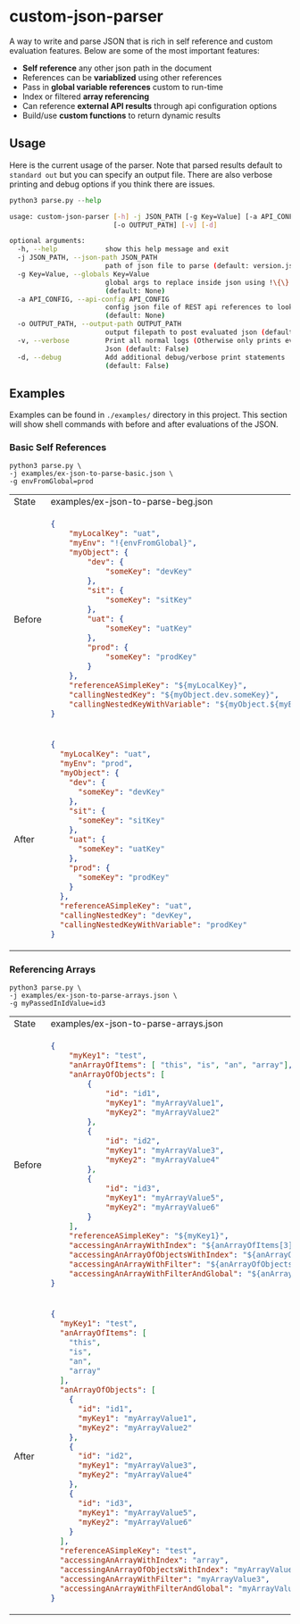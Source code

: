 # custom-json-parser
A way to write and parse JSON that is rich in self reference and custom evaluation features.  Below are some of the most important features:

* **Self reference** any other json path in the document
* References can be **variablized** using other references
* Pass in **global variable references** custom to run-time
* Index or filtered **array referencing** 
* Can reference **external API results** through api configuration options
* Build/use **custom functions** to return dynamic results

## Usage

Here is the current usage of the parser. Note that parsed results default to `standard out` but you can specify an output file.  There are also verbose printing and debug options if you think there are issues.

```python
python3 parse.py --help
```
```bash
usage: custom-json-parser [-h] -j JSON_PATH [-g Key=Value] [-a API_CONFIG]
                          [-o OUTPUT_PATH] [-v] [-d]

optional arguments:
  -h, --help            show this help message and exit
  -j JSON_PATH, --json-path JSON_PATH
                        path of json file to parse (default: version.json)
  -g Key=Value, --globals Key=Value
                        global args to replace inside json using !\{\}
                        (default: None)
  -a API_CONFIG, --api-config API_CONFIG
                        config json file of REST api references to lookup
                        (default: None)
  -o OUTPUT_PATH, --output-path OUTPUT_PATH
                        output filepath to post evaluated json (default: None)
  -v, --verbose         Print all normal logs (Otherwise only prints evaluated
                        Json (default: False)
  -d, --debug           Add additional debug/verbose print statements
                        (default: False)
```

## Examples

Examples can be found in `./examples/` directory in this project.  This section will show shell commands with before and after evaluations of the JSON.

### Basic Self References
```
python3 parse.py \
-j examples/ex-json-to-parse-basic.json \
-g envFromGlobal=prod
```

<table>
<tr>
<td> State </td> <td> examples/ex-json-to-parse-beg.json </td>
</tr>
<tr>
<td> Before </td>
<td>

```json
{
    "myLocalKey": "uat",
    "myEnv": "!{envFromGlobal}",
    "myObject": {
        "dev": {
            "someKey": "devKey"
        },
        "sit": {
            "someKey": "sitKey"
        },
        "uat": {
            "someKey": "uatKey"
        },
        "prod": {
            "someKey": "prodKey"
        }
    },
    "referenceASimpleKey": "${myLocalKey}",
    "callingNestedKey": "${myObject.dev.someKey}",
    "callingNestedKeyWithVariable": "${myObject.${myEnv}.someKey}"
}
```

</td>
</tr>
<tr>
<td> After </td>
<td>

```json
{
  "myLocalKey": "uat",
  "myEnv": "prod",
  "myObject": {
    "dev": {
      "someKey": "devKey"
    },
    "sit": {
      "someKey": "sitKey"
    },
    "uat": {
      "someKey": "uatKey"
    },
    "prod": {
      "someKey": "prodKey"
    }
  },
  "referenceASimpleKey": "uat",
  "callingNestedKey": "devKey",
  "callingNestedKeyWithVariable": "prodKey"
}
```

</td>
</tr>
</table>

### Referencing Arrays
```
python3 parse.py \
-j examples/ex-json-to-parse-arrays.json \
-g myPassedInIdValue=id3
```

<table>
<tr>
<td> State </td> <td> examples/ex-json-to-parse-arrays.json </td>
</tr>
<tr>
<td> Before </td>
<td>

```json
{
    "myKey1": "test",
    "anArrayOfItems": [ "this", "is", "an", "array"],
    "anArrayOfObjects": [
        {
            "id": "id1",
            "myKey1": "myArrayValue1",
            "myKey2": "myArrayValue2"
        },
        {
            "id": "id2",
            "myKey1": "myArrayValue3",
            "myKey2": "myArrayValue4"
        },
        {
            "id": "id3",
            "myKey1": "myArrayValue5",
            "myKey2": "myArrayValue6"
        }
    ],
    "referenceASimpleKey": "${myKey1}",
    "accessingAnArrayWithIndex": "${anArrayOfItems[3]}",
    "accessingAnArrayOfObjectsWithIndex": "${anArrayOfObjects[0].myKey1}",
    "accessingAnArrayWithFilter": "${anArrayOfObjects[id=id2].myKey1}",
    "accessingAnArrayWithFilterAndGlobal": "${anArrayOfObjects[id=!{myPassedInIdValue}].myKey1}"
}
```

</td>
</tr>
<tr>
<td> After </td>
<td>

```json
{
  "myKey1": "test",
  "anArrayOfItems": [
    "this",
    "is",
    "an",
    "array"
  ],
  "anArrayOfObjects": [
    {
      "id": "id1",
      "myKey1": "myArrayValue1",
      "myKey2": "myArrayValue2"
    },
    {
      "id": "id2",
      "myKey1": "myArrayValue3",
      "myKey2": "myArrayValue4"
    },
    {
      "id": "id3",
      "myKey1": "myArrayValue5",
      "myKey2": "myArrayValue6"
    }
  ],
  "referenceASimpleKey": "test",
  "accessingAnArrayWithIndex": "array",
  "accessingAnArrayOfObjectsWithIndex": "myArrayValue1",
  "accessingAnArrayWithFilter": "myArrayValue3",
  "accessingAnArrayWithFilterAndGlobal": "myArrayValue5"
}
```

</td>
</tr>
</table>